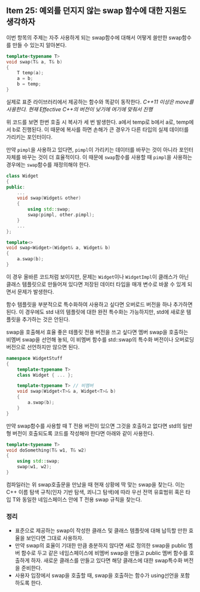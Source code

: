 ## Item 25: 예외를 던지지 않는 swap 함수에 대한 지원도 생각하자

이번 항목의 주제는 자주 사용하게 되는 swap함수에 대해서 어떻게 쓸만한 swap함수를 만들 수 있는지 알아본다.

```cpp
template<typename T>
void swap(T& a, T& b)
{
    T temp(a);
    a = b;
    b = temp;
}
```

실제로 표준 라이브러리에서 제공하는 함수와 똑같이 동작한다. *C++11 이상은 move를 사용한다. 현재 Effective C++의 버전이 낮기에 여기에 맞춰서 진행*

위 코드를 보면 한번 호출 시 복사가 세 번 발생한다. a에서 temp로 b에서 a로, temp에서 b로 진행된다. 이 때문에 복사를 하면 손해가 큰 경우가 다른 타입의 실제 데이터를 가리키는 포인터이다.

만약 `pimpl`을 사용하고 있다면, `pimpl`이 가리키는 데이터를 바꾸는 것이 아니라 포인터 자체를 바꾸는 것이 더 효율적이다. 이 때문에 `swap`함수를 사용할 때 `pimpl`을 사용하는 경우에는 `swap`함수를 재정의해야 한다.

```cpp
class Widget
{
public:
    ...
    void swap(Widget& other)
    {
        using std::swap;
        swap(pimpl, other.pimpl);
    }
    ...
};
```

```cpp
template<>
void swap<Widget>(Widget& a, Widget& b)
{
    a.swap(b);
}
```

이 경우 올바른 코드처럼 보이지만, 문제는 `Widget`이나 `WidgetImpl`이 클래스가 아닌 클래스 템플릿으로 만들어져 있다면 저장된 데이터 타입을 매개 변수로 바꿀 수 있게 되면서 문제가 발생한다.

함수 템플릿을 부분적으로 특수화하여 사용하고 싶다면 오버로드 버전을 하나 추가하면 된다. 이 경우에도 std 내의 템플릿에 대한 완전 특수화는 가능하지만, std에 새로운 템플릿을 추가하는 것은 안된다.

swap을 호출해서 효율 좋은 테플릿 전용 버전을 쓰고 싶다면 멤버 swap을 호출하는 비멤버 swap을 선언해 놓되, 이 비멤버 함수를 std::swap의 특수화 버전이나 오버로딩 버전으로 선언하지만 않으면 된다.

```cpp
namespace WidgetStuff
{
    template<typename T>
    class Widget { ... };

    template<typename T> // 비멤버
    void swap(Widget<T>& a, Widget<T>& b)
    {
        a.swap(b);
    }
}
```

만약 swap함수를 사용할 때 T 전용 버전이 있으면 그것을 호출하고 없다면 std의 일반형 버전이 호출되도록 코드를 작성해야 한다면 아래와 같이 사용한다.

```cpp
template<typename T>
void doSomething(T& w1, T& w2)
{
    using std::swap;
    swap(w1, w2);
}
```

컴파일러는 위 swap호출문을 만났을 때 현재 상황에 딱 맞는 swap을 찾는다. 이는 C++ 이름 탐색 규칙(인자 기반 탐색, 쾨니그 탐색)에 따라 우선 전역 유효범위 혹은 타입 T와 동일한 네임스페이스 안에 T 전용 swap 규칙을 찾는다.

### 정리

- 표준으로 제공하는 swap이 작성한 클래스 및 클래스 템플릿에 대해 납득할 만한 효율을 보인다면 그대로 사용하자.
- 만약 swap의 효율이 기대한 만큼 충분하지 않다면 새로 정의한 swap을 public 멤버 함수로 두고 같은 네임스페이스에 비멤버 swap을 만들고 public 멤버 함수를 호출하게 하자. 새로운 클래스를 만들고 있다면 해당 클래스에 대한 swap특수화 버전을 준비한다.
- 사용자 입장에서 swap을 호출할 때, swap을 호출하는 함수가 using선언을 포함하도록 한다.
